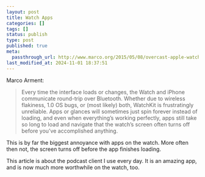 ```yaml
---
layout: post
title: Watch Apps
categories: []
tags: []
status: publish
type: post
published: true
meta:
  passthrough_url: http://www.marco.org/2015/05/08/overcast-apple-watch-redesign
last_modified_at: 2024-11-01 18:37:51
---
```


Marco Arment:


>Every time the interface loads or changes, the Watch and iPhone communicate round-trip over Bluetooth. Whether due to wireless flakiness, 1.0 OS bugs, or (most likely) both, WatchKit is frustratingly unreliable. Apps or glances will sometimes just spin forever instead of loading, and even when everything’s working perfectly, apps still take so long to load and navigate that the watch’s screen often turns off before you’ve accomplished anything.



This is by far the biggest annoyance with apps on the watch. More often then not, the screen turns off before the app finishes loading.


This article is about the podcast client I use every day. It is an amazing app, and is now much more worthwhile on the watch, too.
